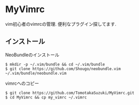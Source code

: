 # MyVimrc
vim初心者のvimrcの管理. 便利なプラグイン探してます.
## インストール
NeoBundleのインストール
```
$ mkdir -p ~/.vim/bundle && cd ~/.vim/bundle
$ git clone https://github.com/Shougo/neobundle.vim ~/.vim/bundle/neobundle.vim
```
vimrcへのコピー
```
$ git clone https://github.com/TomotakaSuzuki/MyVimrc.git
$ cd MyVimrc && cp my_vimrc ~/.vimrc
```
